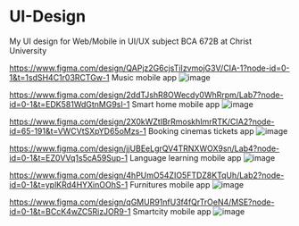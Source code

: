 # UI-Design

My UI design for Web/Mobile in UI/UX subject BCA 672B at Christ University

https://www.figma.com/design/QAPjz2G6cjsTiIzvmojG3V/CIA-1?node-id=0-1&t=1sdSH4C1r03RCTGw-1 Music mobile app
![image](https://github.com/user-attachments/assets/6e3bd0ac-da6f-4c8e-8336-12e6e8e93fba)

https://www.figma.com/design/2ddTJshR8OWecdy0WhRrpm/Lab7?node-id=0-1&t=EDK581WdGtnMG9sI-1 Smart home mobile app
![image](https://github.com/user-attachments/assets/b3a1293f-f42d-47d4-9282-998b72ad55e6)

https://www.figma.com/design/2X0kWZtIBrRmoskhImrRTK/CIA2?node-id=65-191&t=VWCVtSXpYD65oMzs-1 Booking cinemas tickets app
![image](https://github.com/user-attachments/assets/44597989-d57f-4dc3-8380-dc397b9c69e6)

https://www.figma.com/design/jjUBEeLgrQV4TRNXWOX9sn/Lab4?node-id=0-1&t=EZ0VVq1s5cA59Sup-1 Language learning mobile app
![image](https://github.com/user-attachments/assets/b7a385ea-ef78-4048-8d34-d4c2282ad0c0)

https://www.figma.com/design/4hPUmO54ZIO5FTDZ8KTqUh/Lab2?node-id=0-1&t=yplKRd4HYXinOOhS-1 Furnitures mobile app
![image](https://github.com/user-attachments/assets/acccfa63-5ec3-499c-8994-104a6fc06c16)

https://www.figma.com/design/qGMUR91nfU3f4fQrTrOeN4/MSE?node-id=0-1&t=BCcK4wZC5RizJOR9-1 Smartcity mobile app
![image](https://github.com/user-attachments/assets/69dbcfed-4427-4510-a634-e24a5d6c1d4d)




